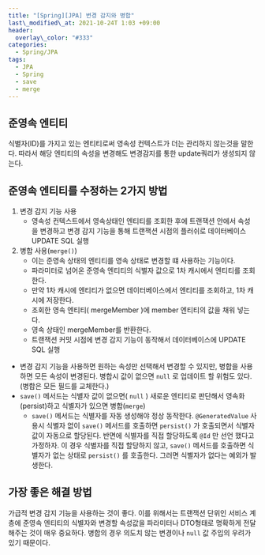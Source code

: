 ```yaml
---
title: "[Spring][JPA] 변경 감지와 병합"
last\_modified\_at: 2021-10-24T 1:03 +09:00
header:
  overlay\_color: "#333"
categories:
  - Spring/JPA
tags:
  - JPA
  - Spring
  - save
  - merge
---
```

## 준영속 엔티티
식별자(ID)를 가지고 있는 엔티티로써 영속성 컨텍스트가 더는 관리하지 않는것을 말한다. 따라서 해당 엔티티의 속성을 변경해도 변경감지를 통한 update쿼리가 생성되지 않는다.

## 준영속 엔티티를 수정하는 2가지 방법
1. 변경 감지 기능 사용
   - 영속성 컨텍스트에서 영속상태인 엔티티를 조회한 후에 트랜잭션 안에서 속성을 변경하고 변경 감지 기능을 통해 트랜잭션 시점의 플러쉬로 데이터베이스 UPDATE SQL 실행
2. 병합 사용(`merge()`)
   - 이는 준영속 상태의 엔티티를 영속 상태로 변경할 떄 사용하는 기능이다.
   - 파라미터로 넘어온 준영속 엔티티의 식별자 값으로 1차 캐시에서 엔티티를 조회한다.
   - 만약 1차 캐시에 엔티티가 없으면 데이터베이스에서 엔티티를 조회하고, 1차 캐시에 저장한다.
   - 조회한 영속 엔티티( mergeMember )에 member 엔티티의 값을 채워 넣는다.
   - 영속 상태인 mergeMember를 반환한다.
   - 트랜잭션 커밋 시점에 변경 감지 기능이 동작해서 데이터베이스에 UPDATE SQL 실행
  
- 변경 감지 기능을 사용하면 원하는 속성만 선택해서 변경할 수 있지만, 병합을 사용하면 모든 속성이 변경된다. 병합시 값이 없으면 `null` 로 업데이트 할 위험도 있다. (병합은 모든 필드를 교체한다.)
- `save()` 메서드는 식별자 값이 없으면( `null` ) 새로운 엔티티로 판단해서 영속화(persist)하고 식별자가 있으면 병합(`merge`)
  - `save()` 메서드는 식별자를 자동 생성해야 정상 동작한다. `@GeneratedValue` 사용시 식별자 없이 `save()` 메서드를 호출하면 `persist()` 가 호출되면서 식별자 값이 자동으로 할당된다. 반면에 식별자를 직접 할당하도록 `@Id` 만 선언 했다고 가정하자. 이 경우 식별자를 직접 할당하지 않고, `save()` 메서드를 호출하면 식별자가 없는 상태로 `persist()` 를 호출한다. 그러면 식별자가 없다는 예외가 발생한다.

## 가장 좋은 해결 방법
가급적 변경 감지 기능을 사용하는 것이 좋다. 이를 위해서는 트랜잭션 단위인 서비스 계층에 준영속 엔티티의 식별자와 변경할 속성값을 파라미터나 DTO형태로 명확하게 전달해주는 것이 매우 중요하다. 병합의 경우 의도치 않는 변경이나 `null` 값 주입의 우려가 있기 때문이다.